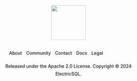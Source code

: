 <style scoped>
  .VPFooter {
    position: relative;
    z-index: var(--vp-z-index-footer);
    border-top: 1px solid var(--vp-c-gutter);
    padding: 32px 24px;
    background-color: var(--vp-c-bg);
  }

  .VPFooter.has-sidebar {
    display: none;
  }

  .VPFooter :deep(a) {
    text-decoration-line: underline;
    text-underline-offset: 2px;
    transition: color 0.25s;
  }

  .VPFooter :deep(a:hover) {
    color: var(--vp-c-text-1);
  }

  @media (min-width: 768px) {
    .VPFooter {
      padding: 32px;
    }
  }

  .container {
    margin: 0 auto;
    max-width: var(--vp-layout-max-width);
    text-align: center;
  }

  .message,
  .copyright {
    line-height: 24px;
    font-size: 14px;
    font-weight: 500;
    color: var(--vp-c-text-2);
  }

  .VPFooter p {
  margin-bottom: 12px;
  }
  .VPFooter p.footer-nav {
    display: flex;
    flex-direction: row;
    justify-content: center;
  }
  .VPFooter .footer-nav-inner {
    flex-direction: row;
    align-items: center;
    margin: 0.2rem 0;
  }
  @media (max-width: 449px) {
    .VPFooter p.footer-nav {
      flex-direction: column;
    }
  }
  .VPFooter p.footer-nav a {
    margin: 0.3rem;
  }
  .VPFooter p.footer-nav .vpi-social-github,
  .VPFooter p.footer-nav .vpi-social-discord {
    display: inline-block;
    width: 1.24rem;
    height: 1.24rem;
    position: relative;
  }
  .VPFooter p.footer-nav .vpi-social-github,
  .VPFooter p.footer-nav .vpi-social-discord {
    margin: 2px 4px -5px 0;
  }

  .VPFooter .footer-logo {
    text-align: center;
    width: 100%;
  }
  .VPFooter .footer-logo img {
    width: 108px;
    margin: 12px auto;
  }
  .VPFooter a {
    text-decoration: none !important;
    color: var(--vp-c-indigo-1);
  }
</style>

<footer class="VPFooter">
  <div class="container">
    <p class="footer-logo">
      <img src="/img/brand/logo.svg">
    </p>
    <p class="footer-nav message">
      <span class="footer-nav-inner">
        <a href="/about">
          About</a>
        <a href="/about/community">
          Community</a>
        <a href="/about/contact">
          Contact</a>&nbsp;
      </span>
      <span class="footer-nav-inner">
        <a href="/guides">
          Docs</a>
        <a href="/about/terms">
          Legal</a>&nbsp;
        <a href="https://github.com/electric-sql">
          <span class="vpi-social-github"></span></a>
        <a href="https://discord.electric-sql.com">
          <span class="vpi-social-discord"></span></a>
      </span>
    </p>
    <p class="copyright">
      Released under the
      <a href="https://github.com/electric-sql/electric/blob/main/LICENSE" target="_blank">
        Apache 2.0</a>
      License.
      <span class="no-wrap">
        Copyright © 2024
        <a href="https://find-and-update.company-information.service.gov.uk/company/13573370" target="_blank">
          ElectricSQL</a>.
      </span>
    </p>
  </div>
</footer>